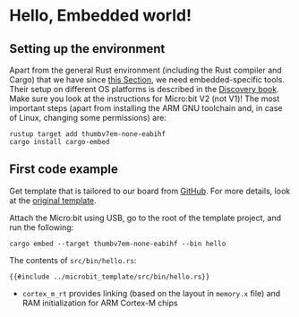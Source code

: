 # Hello, Embedded world!

## Setting up the environment
Apart from the general Rust environment (including the Rust compiler and Cargo) that we have since [this Section](./setting_up.md), we need embedded-specific tools. Their setup on different OS platforms is described in the [Discovery book](https://docs.rust-embedded.org/discovery/microbit/03-setup/index.html). Make sure you look at the instructions for Micro:bit V2 (not V1)! The most important steps (apart from installing the ARM GNU toolchain and, in case of Linux, changing some permissions) are:
```shell
rustup target add thumbv7em-none-eabihf
cargo install cargo-embed
```

## First code example
Get template that is tailored to our board from [GitHub](https://github.com/tyomaiva/first-rust-course/blob/master/microbit_template). For more details, look at the [original template](https://github.com/rust-embedded/cortex-m-quickstart).

Attach the Micro:bit using USB, go to the root of the template project, and run the following:
```shell
cargo embed --target thumbv7em-none-eabihf --bin hello
```

The contents of `src/bin/hello.rs`:
```rust,noplayground
{{#include ../microbit_template/src/bin/hello.rs}}
```
+ `cortex_m_rt` provides linking (based on the layout in `memory.x` file) and RAM initialization for ARM Cortex-M chips
